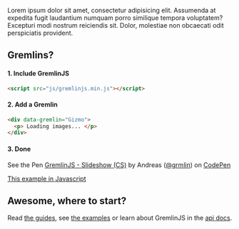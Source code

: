 Lorem ipsum dolor sit amet, consectetur adipisicing elit. Assumenda at expedita fugit laudantium numquam porro similique tempora voluptatem? Excepturi modi nostrum reiciendis sit. Dolor, molestiae non obcaecati odit perspiciatis provident.

## Gremlins?

#### 1. Include GremlinJS

``` html
<script src="js/gremlinjs.min.js"></script>    
```
#### 2. Add a Gremlin

``` html
<div data-gremlin="Gizmo">
  <p> Loading images... </p>
</div>
```
#### 3. Done

<p data-gremlin="Codepen" data-gremlin-lazy="true" data-height="580" data-theme-id="0" data-slug-hash="jhIig" data-user="grmlin" data-default-tab="result" class='codepen-lazy'>See the Pen <a href='http://codepen.io/grmlin/pen/jhIig'>GremlinJS - Slideshow (CS)</a> by Andreas (<a href='http://codepen.io/grmlin'>@grmlin</a>) on <a href='http://codepen.io'>CodePen</a></p>

[This example in Javascript](http://codepen.io/grmlin/pen/vsxDk)


## Awesome, where to start?

Read [the guides](guides.html), see [the examples](examples.html) or learn about GremlinJS in the [api docs](api.html).

